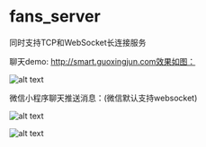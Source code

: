 # fans_server
同时支持TCP和WebSocket长连接服务

聊天demo: http://smart.guoxingjun.com效果如图：

![alt text](http://smart.guoxingjun.com/image/chat.png "chat")

微信小程序聊天推送消息：(微信默认支持websocket)

![alt text](http://smart.guoxingjun.com/image/wx.png "wx")

![alt text](http://smart.guoxingjun.com/image/wx2.png "wx")
